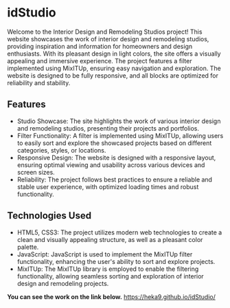 # idStudio

Welcome to the Interior Design and Remodeling Studios project! 
This website showcases the work of interior design and remodeling studios, providing inspiration and information for homeowners and design enthusiasts. 
With its pleasant design in light colors, the site offers a visually appealing and immersive experience. 
The project features a filter implemented using MixITUp, ensuring easy navigation and exploration. 
The website is designed to be fully responsive, and all blocks are optimized for reliability and stability.

## Features

- Studio Showcase: The site highlights the work of various interior design and remodeling studios, presenting their projects and portfolios.
- Filter Functionality: A filter is implemented using MixITUp, allowing users to easily sort and explore the showcased projects based on different categories, styles, or locations.
- Responsive Design: The website is designed with a responsive layout, ensuring optimal viewing and usability across various devices and screen sizes.
- Reliability: The project follows best practices to ensure a reliable and stable user experience, with optimized loading times and robust functionality.

## Technologies Used

- HTML5, CSS3: The project utilizes modern web technologies to create a clean and visually appealing structure, as well as a pleasant color palette.
- JavaScript: JavaScript is used to implement the MixITUp filter functionality, enhancing the user's ability to sort and explore projects.
- MixITUp: The MixITUp library is employed to enable the filtering functionality, allowing seamless sorting and exploration of interior design and remodeling projects.

**You can see the work on the link below.**
https://heka9.github.io/idStudio/
